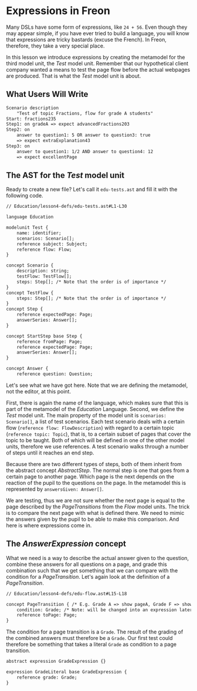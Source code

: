 <script>
    import PrevNextSection from '$lib/tutorial/PrevNextSection.svelte';
</script>

# Expressions in Freon

Many DSLs have some form of expressions, like `24 + 56`. Even though they may appear simple, if you have ever
tried to build a language, you will know that expressions are tricky bastards (excuse the French). In Freon, therefore, they take 
a very special place.

In this lesson we introduce expressions by creating the metamodel for the third model unit, the _Test_ model unit. Remember that our hypothetical 
client company wanted a means to test the page flow before the actual webpages are produced. That is what the _Test_ model unit is about.

## What Users Will Write

```txt
Scenario description 
    "Test of topic Fractions, flow for grade A students"
Start: fractions235    
Step1: on gradeA => expect advancedFractions203
Step2: on 
    answer to question1: 5 OR answer to question3: true
    => expect extraExplanation43
Step3: on 
    answer to question1: 1/2 AND answer to question4: 12
    => expect excellentPage       
```

## The AST for the _Test_ model unit

Ready to create a new file? Let's call it `edu-tests.ast` and fill it with the following code.

```txt
// Education/lesson4-defs/edu-tests.ast#L1-L30

language Education

modelunit Test {
    name: identifier;
    scenarios: Scenario[];
    reference subject: Subject;
    reference flow: Flow;
}

concept Scenario {
    description: string;
    testFlow: TestFlow[];
    steps: Step[]; /* Note that the order is of importance */
}
concept TestFlow {
    steps: Step[]; /* Note that the order is of importance */
}
concept Step {
    reference expectedPage: Page;
    answerSeries: Answer[];
}

concept StartStep base Step {
    reference fromPage: Page;
    reference expectedPage: Page;
    answerSeries: Answer[];
}

concept Answer {
    reference question: Question;
```

Let's see what we have got here. Note that we are defining the metamodel, not the editor, at this point.

First, there is again the name of the language, which makes sure that this is part of the metamodel of the _Education_ 
Language. Second, we define the _Test_ model unit. The main property of the model unit is `scenarios: Scenario[]`,
a list of test scenarios. Each test scenario deals with a certain flow (`reference flow: FlowDescription`) 
with regard to a certain topic (`reference topic: Topic`), that is, to a certain subset of 
pages that cover the topic to be taught. Both of which will be defined in one of the other model units, therefore we use references.
A test scenario walks through a number of steps until it reaches an end step.

Because there are two different types of steps, both of them inherit from the abstract concept _AbstractStep_. The normal step is one
that goes from a certain page to another page. Which page is the next depends on the reaction of the pupil to the questions on the page.
In the metamodel this is represented by `answersGiven: Answer[]`. 

We are testing, thus we are not sure whether the next page is equal to the page described by the _PageTransitions_ from the _Flow_ model units.
The trick is to compare the next page with what is defined there. We need to mimic the answers given by 
the pupil to be able to make this comparison. And here is where expressions come in. 

## The _AnswerExpression_ concept

What we need is a way to describe the actual answer given to the question, combine these answers for all questions on a page, and grade
this combination such that we get something that we can compare with the condition for a _PageTransition_. Let's again look at the 
definition of a _PageTransition_.

```txt
// Education/lesson4-defs/edu-flow.ast#L15-L18

concept PageTransition { /* E.g. Grade A => show pageA, Grade F => show pageC */
    condition: Grade; /* Note: will be changed into an expression later in the tutorial. */
    reference toPage: Page;
}
```

The condition for a page transition is a `Grade`. The result of the grading of the combined answers must therefore 
be a `Grade`. Our first test could therefore be something that takes a literal `Grade` as condition to a page transition.

```txt
abstract expression GradeExpression {}

expression GradeLiteral base GradeExpression {
    reference grade: Grade;
}
```



<PrevNextSection prevLink= "/Tutorial/More_Fun_with_Projections" nextLink="/Tutorial/In_Need_of_Scoping" />
